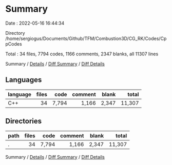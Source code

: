 # Summary

Date : 2022-05-16 16:44:34

Directory /home/sergiogus/Documents/Github/TFM/Combustion3D/CG_RK/Codes/CppCodes

Total : 34 files,  7794 codes, 1166 comments, 2347 blanks, all 11307 lines

Summary / [Details](details.md) / [Diff Summary](diff.md) / [Diff Details](diff-details.md)

## Languages
| language | files | code | comment | blank | total |
| :--- | ---: | ---: | ---: | ---: | ---: |
| C++ | 34 | 7,794 | 1,166 | 2,347 | 11,307 |

## Directories
| path | files | code | comment | blank | total |
| :--- | ---: | ---: | ---: | ---: | ---: |
| . | 34 | 7,794 | 1,166 | 2,347 | 11,307 |

Summary / [Details](details.md) / [Diff Summary](diff.md) / [Diff Details](diff-details.md)